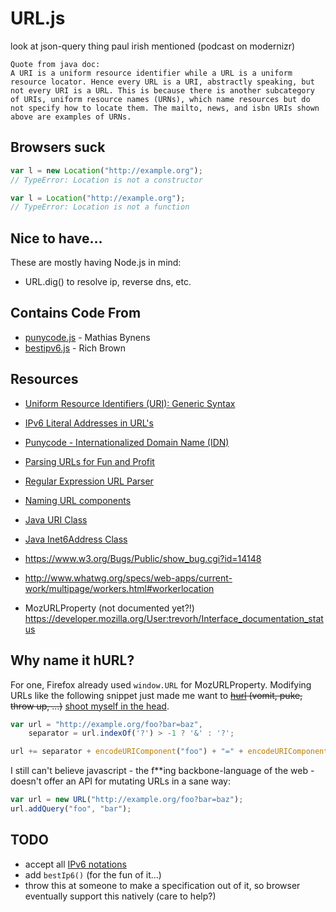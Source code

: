 # URL.js #


look at json-query thing paul irish mentioned (podcast on modernizr)

```
Quote from java doc:
A URI is a uniform resource identifier while a URL is a uniform resource locator. Hence every URL is a URI, abstractly speaking, but not every URI is a URL. This is because there is another subcategory of URIs, uniform resource names (URNs), which name resources but do not specify how to locate them. The mailto, news, and isbn URIs shown above are examples of URNs. 
```

## Browsers suck ##

```javascript
var l = new Location("http://example.org");
// TypeError: Location is not a constructor

var l = Location("http://example.org");
// TypeError: Location is not a function
```

## Nice to have… ##

These are mostly having Node.js in mind:

* URL.dig() to resolve ip, reverse dns, etc.

## Contains Code From ##

* [punycode.js](http://mths.be/punycode) - Mathias Bynens
* [bestipv6.js](http://intermapper.com/support/tools/IPV6-Validator.aspx) - Rich Brown

## Resources ##

* [Uniform Resource Identifiers (URI): Generic Syntax](http://www.ietf.org/rfc/rfc2396.txt)
* [IPv6 Literal Addresses in URL's](http://www.ietf.org/rfc/rfc2732.txt)
* [Punycode - Internationalized Domain Name (IDN)](http://www.ietf.org/rfc/rfc3492.txt)

* [Parsing URLs for Fun and Profit](http://tools.ietf.org/html/draft-abarth-url-01)
* [Regular Expression URL Parser](http://blog.stevenlevithan.com/archives/parseuri)
* [Naming URL components](http://tantek.com/2011/238/b1/many-ways-slice-url-name-pieces)
* [Java URI Class](http://docs.oracle.com/javase/7/docs/api/java/net/URI.html)
* [Java Inet6Address Class](http://docs.oracle.com/javase/1.5.0/docs/api/java/net/Inet6Address.html)

* https://www.w3.org/Bugs/Public/show_bug.cgi?id=14148
* http://www.whatwg.org/specs/web-apps/current-work/multipage/workers.html#workerlocation
* MozURLProperty (not documented yet?!) https://developer.mozilla.org/User:trevorh/Interface_documentation_status

## Why name it hURL? ##

For one, Firefox already used `window.URL` for MozURLProperty. Modifying URLs like the following snippet just made me want to <del>[hurl](http://en.wiktionary.org/wiki/hurl) (vomit, puke, throw up, …)</del> <ins>shoot myself in the head</ins>.

```javascript
var url = "http://example.org/foo?bar=baz",
    separator = url.indexOf('?') > -1 ? '&' : '?';

url += separator + encodeURIComponent("foo") + "=" + encodeURIComponent("bar");
```

I still can't believe javascript - the f**ing backbone-language of the web - doesn't offer an API for mutating URLs in a sane way:

```javascript
var url = new URL("http://example.org/foo?bar=baz");
url.addQuery("foo", "bar");
```

## TODO ##

* accept all [IPv6 notations](http://tools.ietf.org/html/draft-ietf-6man-text-addr-representation-04#section-6)
* add `bestIp6()` (for the fun of it…)
* throw this at someone to make a specification out of it, so browser eventually support this natively (care to help?)

